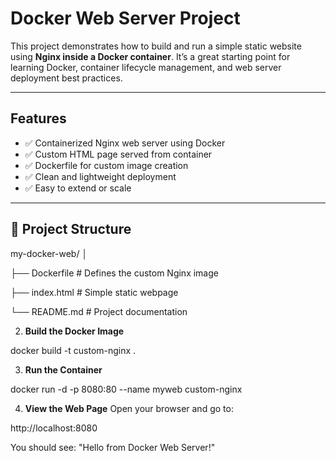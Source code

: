 #  Docker Web Server Project

This project demonstrates how to build and run a simple static website using **Nginx inside a Docker container**. It’s a great starting point for learning Docker, container lifecycle management, and web server deployment best practices.

---

##  Features

- ✅ Containerized Nginx web server using Docker
- ✅ Custom HTML page served from container
- ✅ Dockerfile for custom image creation
- ✅ Clean and lightweight deployment
- ✅ Easy to extend or scale

---

## 📁 Project Structure

my-docker-web/
│

├── Dockerfile # Defines the custom Nginx image

├── index.html # Simple static webpage

└── README.md # Project documentation

2. **Build the Docker Image**

docker build -t custom-nginx .

3. **Run the Container**

docker run -d -p 8080:80 --name myweb custom-nginx

4. **View the Web Page**
Open your browser and go to:

http://localhost:8080

You should see: "Hello from Docker Web Server!"
